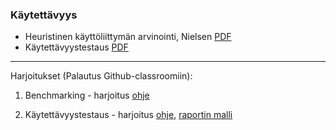 ### Käytettävyys

- Heuristinen käyttöliittymän arvinointi, Nielsen [PDF](../docs/nielsen.pdf)
- Käytettävyystestaus [PDF](../docs/testaus_usability.pdf)

---
Harjoitukset (Palautus Github-classroomiin):

1. Benchmarking - harjoitus [ohje](../docs/benchmarking_harjoitustyo.pdf)

2. Käytettävyystestaus - harjoitus [ohje](../docs/kaytettavyystestaus_ohje.pdf), [raportin malli](../docs/kaytettavyystestaus_raportti_esim.pdf)